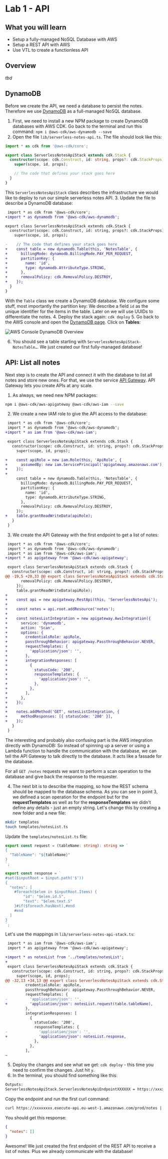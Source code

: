# Lab 1 - API

## What you will learn

* Setup a fully-managed NoSQL Database with AWS
* Setup a REST API with AWS
* Use VTL to create a functionless API

## Overview

_tbd_

## DynamoDB

Before we create the API, we need a database to persist the notes. Therefore
we use [DynamoDB](https://aws.amazon.com/dynamodb/) as a full-managed NoSQL database.

1. First, we need to install a new NPM package to create DynamoDB databases with AWS CDK. Go back to the terminal and run this command: `npm i @aws-cdk/aws-dynamodb --save`
2. Open the file `lib/serverless-notes-api.ts`. The file should look like this:
  ```typescript
  import * as cdk from '@aws-cdk/core';

  export class ServerlessNotesApiStack extends cdk.Stack {
    constructor(scope: cdk.Construct, id: string, props?: cdk.StackProps) {
      super(scope, id, props);

      // The code that defines your stack goes here
    }
  }
  ```
  This `ServerlessNotesApiStack` class describes the infrastructure we would like to deploy to run our simple serverless notes API.
3. Update the file to describe a DynamoDB database:
  ```diff
   import * as cdk from '@aws-cdk/core';
  +import * as dynamodb from '@aws-cdk/aws-dynamodb';
  
  export class ServerlessNotesApiStack extends cdk.Stack {
    constructor(scope: cdk.Construct, id: string, props?: cdk.StackProps) {
      super(scope, id, props);
  
  -    // The code that defines your stack goes here
  +    const table = new dynamodb.Table(this, 'NotesTable', {
  +      billingMode: dynamodb.BillingMode.PAY_PER_REQUEST,
  +      partitionKey: {
  +        name: 'id',
  +        type: dynamodb.AttributeType.STRING,
  +      },
  +      removalPolicy: cdk.RemovalPolicy.DESTROY,
  +    });
    }
  }
  ```
  With the `Table` class we create a DynamoDB database. We configure some stuff, most importantly the partition key: We describe a field `id` as the unique identifier for the items in the table. Later on we will use UUIDs to differentiate the notes.
4. Deploy the stack again: `cdk deploy`
5. Go back to the AWS console and open the [DynamoDB page](http://console.aws.amazon.com/dynamodb). Click on **Tables**:

![AWS Console DynamoDB Overview](/_media/lab1/aws_console_dynamodb.png)

6. You should see a table starting with `ServerlessNotesApiStack-NotesTable…`. We just created our first fully-managed database!

## API: List all notes

Next step is to create the API and connect it with the database to list all notes and store new ones. For that, we use the service [API Gateway](https://aws.amazon.com/api-gateway/). API Gateway lets you create APIs at any scale. 

1. As always, we need new NPM packages:
  ```bash
  npm i @aws-cdk/aws-apigateway @aws-cdk/aws-iam --save
  ```
2. We create a new IAM role to give the API access to the database:
  ```diff
   import * as cdk from '@aws-cdk/core';
   import * as dynamodb from '@aws-cdk/aws-dynamodb';
  +import * as iam from '@aws-cdk/aws-iam';
  
   export class ServerlessNotesApiStack extends cdk.Stack {
     constructor(scope: cdk.Construct, id: string, props?: cdk.StackProps) {
       super(scope, id, props);

  +    const apiRole = new iam.Role(this, 'ApiRole', {
  +      assumedBy: new iam.ServicePrincipal('apigateway.amazonaws.com'),
  +    });
  +    
       const table = new dynamodb.Table(this, 'NotesTable', {
         billingMode: dynamodb.BillingMode.PAY_PER_REQUEST,
         partitionKey: {
           name: 'id',
           type: dynamodb.AttributeType.STRING,
         },
         removalPolicy: cdk.RemovalPolicy.DESTROY,
       });
  +    table.grantReadWriteData(apiRole);
     }
   }
  ```
3. We create the API Gateway with the first endpoint to get a list of notes:
  ```diff
   import * as cdk from '@aws-cdk/core';
   import * as dynamodb from '@aws-cdk/aws-dynamodb';
   import * as iam from '@aws-cdk/aws-iam';
  +import * as apigateway from '@aws-cdk/aws-apigateway';
  
   export class ServerlessNotesApiStack extends cdk.Stack {
     constructor(scope: cdk.Construct, id: string, props?: cdk.StackProps) {
  @@ -19,5 +20,33 @@ export class ServerlessNotesApiStack extends cdk.Stack {
         removalPolicy: cdk.RemovalPolicy.DESTROY,
       });
       table.grantReadWriteData(apiRole);
  +
  +    const api = new apigateway.RestApi(this, 'ServerlessNotesApi');
  +
  +    const notes = api.root.addResource('notes');
  +
  +    const notesListIntegration = new apigateway.AwsIntegration({
  +      service: 'dynamodb',
  +      action: 'Scan',
  +      options: {
  +        credentialsRole: apiRole,
  +        passthroughBehavior: apigateway.PassthroughBehavior.NEVER,
  +        requestTemplates: {
  +          'application/json': '',
  +        },
  +        integrationResponses: [
  +          {
  +            statusCode: '200',
  +            responseTemplates: {
  +              'application/json': '',
  +            },
  +          },
  +        ],
  +      },
  +    });
  +
  +    notes.addMethod('GET', notesListIntegration, {
  +      methodResponses: [{ statusCode: '200' }],
  +    });
     }
   }
  ```
  The interesting and probably also confusing part is the AWS integration directly with DynamoDB: So instead of spinning up a server or using a Lambda function to handle the communication with the database, we can tell the API Gateway to talk directly to the database. It acts like a fassade for the database.

  For all `GET /notes` requests we want to perform a scan operation to the database and give back the response to the requester. 

4. The next bit is to describe the mapping, so how the REST schema should be mapped to the database schema. As you can see in point 3, we defined a scan operation for the endpoint but for the **requestTemplates** as well as for the **responseTemplates** we didn't define any details - just an empty string. Let's change this by creating a new folder and a new file:
  ```bash
  mkdir templates
  touch templates/notesList.ts
  ```

  Update the `templates/notesList.ts` file:

  ```typescript
  export const request = (tableName: string): string => `
  {
    "TableName": "${tableName}"
  }
  `;

  export const response = `
  #set($inputRoot = $input.path('$'))
  {
    "notes": [
      #foreach($elem in $inputRoot.Items) {
          "id": "$elem.id.S",
          "text": "$elem.text.S"
      }#if($foreach.hasNext),#end
      #end
    ]
  }
  `;

  ```
  
  Let's use the mappings in `lib/serverless-notes-api-stack.ts`:
  ```diff
   import * as iam from '@aws-cdk/aws-iam';
   import * as apigateway from '@aws-cdk/aws-apigateway';
  
  +import * as notesList from '../templates/notesList';
  +
   export class ServerlessNotesApiStack extends cdk.Stack {
     constructor(scope: cdk.Construct, id: string, props?: cdk.StackProps) {
       super(scope, id, props);
  @@ -32,13 +34,13 @@ export class ServerlessNotesApiStack extends cdk.Stack {
           credentialsRole: apiRole,
           passthroughBehavior: apigateway.PassthroughBehavior.NEVER,
           requestTemplates: {
  -          'application/json': '',
  +          'application/json': notesList.request(table.tableName),
           },
           integrationResponses: [
             {
               statusCode: '200',
               responseTemplates: {
  -              'application/json': '',
  +              'application/json': notesList.response,
               },
             },
           ],
  ~
  ```
5. Deploy the changes and see what we get: `cdk deploy` - this time you need to confirm the changes. Just hit `y`.
6. In the terminal, you should find something like this:
  ```bash
  Outputs:
ServerlessNotesApiStack.ServerlessNotesApiEndpointXXXXXX = https://xxxxxxxx.execute-api.eu-west-1.amazonaws.com/prod/
  ```

  Copy the endpoint and run the first curl command:
  ```bash
  curl https://xxxxxxxx.execute-api.eu-west-1.amazonaws.com/prod/notes | jq
  ```

  You should get this response:
  ```json
  {
    "notes": []
  }
  ```

  Awesome! We just created the first endpoint of the REST API to receive a list of notes. Plus we already communicate with the database!
